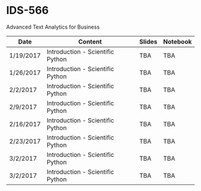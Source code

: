 # IDS-566
Advanced Text Analytics for Business

|Date|Content|Slides|Notebook|
|--|--|--|--|
|1/19/2017|Introduction - Scientific Python| TBA | TBA |
|1/26/2017|Introduction - Scientific Python| TBA | TBA |
|2/2/2017|Introduction - Scientific Python| TBA | TBA |
|2/9/2017|Introduction - Scientific Python| TBA | TBA |
|2/16/2017|Introduction - Scientific Python| TBA | TBA |
|2/23/2017|Introduction - Scientific Python| TBA | TBA |
|3/2/2017|Introduction - Scientific Python| TBA | TBA |
|3/2/2017|Introduction - Scientific Python| TBA | TBA |

